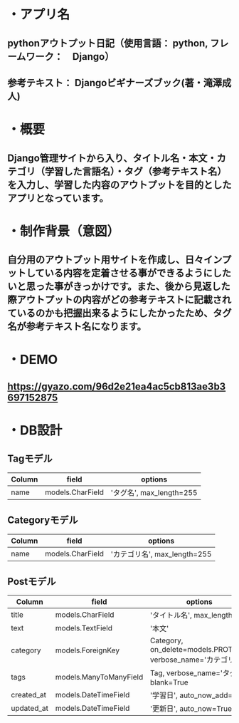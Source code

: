 # ・アプリ名
## pythonアウトプット日記（使用言語： python, フレームワーク：　Django）
## 参考テキスト： Djangoビギナーズブック(著・滝澤成人)

# ・概要
## Django管理サイトから入り、タイトル名・本文・カテゴリ（学習した言語名）・タグ（参考テキスト名）を入力し、学習した内容のアウトプットを目的としたアプリとなっています。

# ・制作背景（意図）
## 自分用のアウトプット用サイトを作成し、日々インプットしている内容を定着させる事ができるようにしたいと思った事がきっかけです。また、後から見返した際アウトプットの内容がどの参考テキストに記載されているのかも把握出来るようにしたかったため、タグ名が参考テキスト名になります。

# ・DEMO
## https://gyazo.com/96d2e21ea4ac5cb813ae3b3697152875

# ・DB設計
## Tagモデル

|Column|field|options|
|------|-----|-------|
|name|models.CharField|'タグ名', max_length=255|


## Categoryモデル

|Column|field|options|
|------|-----|-------|
|name|models.CharField|'カテゴリ名', max_length=255|


## Postモデル

|Column|field|options|
|------|-----|-------|
|title|models.CharField|'タイトル名', max_length=30|
|text|models.TextField|'本文'|
|category|models.ForeignKey|Category, on_delete=models.PROTECT, verbose_name='カテゴリ'|
|tags|models.ManyToManyField|Tag, verbose_name='タグ', blank=True|
|created_at|models.DateTimeField|'学習日', auto_now_add=True|
|updated_at|models.DateTimeField|'更新日', auto_now=True|
